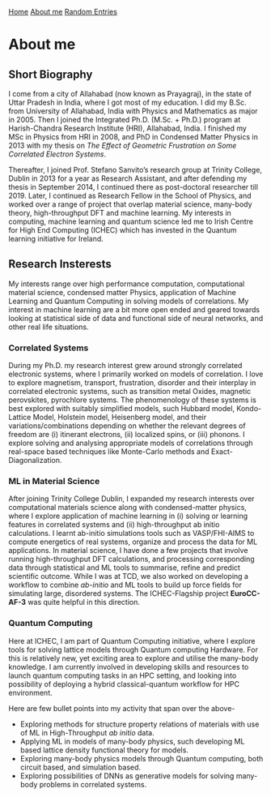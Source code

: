 [Home](README.md)
[About me](about.md)
[Random Entries](random.md)


# About me

## Short Biography
I come from a city of Allahabad (now known as Prayagraj), in the state of Uttar Pradesh in India, where I got most of my education. I did my B.Sc. from University of Allahabad, India with Physics and Mathematics as major in 2005. Then I joined the Integrated Ph.D. (M.Sc. + Ph.D.) program at Harish-Chandra Research Institute (HRI), Allahabad, India. I finished my MSc in Physics from HRI in 2008, and PhD in Condensed Matter Physics in 2013 with my thesis on *The Effect of Geometric Frustration on Some Correlated Electron Systems*.

Thereafter, I joined Prof. Stefano Sanvito’s research group at Trinity College, Dublin in 2013 for a year as Research Assistant, and after defending my thesis in September 2014, I continued there as post-doctoral researcher till 2019. Later, I continued as Research Fellow in the School of Physics, and worked over a range of project that overlap material science, many-body theory, high-throughput DFT and machine learning. My interests in computing, machine learning and quantum science led me to Irish Centre for High End Computing (ICHEC) which has invested in the Quantum learning initiative for Ireland. 

## Research Insterests
My interests range over high performance computation, computational material science, condensed matter Physics, application of Machine Learning and Quantum Computing in solving models of correlations. My interest in machine learning are a bit more open ended and geared towards looking at statistical side of data and functional side of neural networks, and other real life situations.

### Correlated Systems
During my Ph.D. my research interest grew around strongly correlated electronic systems, where I primarily worked on models of correlation. I love to explore magnetism, transport, frustration, disorder and their interplay in correlated electronic systems, such as transition metal Oxides, magnetic perovskites, pyrochlore systems. The phenomenology of these systems is best explored with suitably simplified models, such Hubbard model, Kondo-Lattice Model, Holstein model, Heisenberg model, and their variations/combinations depending on whether the relevant degrees of freedom are (i) itinerant electrons, (ii) localized spins, or (iii) phonons. I explore solving and analysing appropriate models of correlations through real-space based techniques like Monte-Carlo methods and Exact-Diagonalization.

### ML in Material Science
After joining Trinity College Dublin, I expanded my research interests over computational materials science along with condensed-matter physics, where I explore application of machine learning in (i) solving or learning features in correlated systems and (ii) high-throughput ab initio calculations. I learnt ab-initio simulations tools such as VASP/FHI-AIMS to compute energetics of real systems, organize and process the data for ML applications. In material science, I have done a few projects that involve running high-throughput DFT calculations, and processing corresponding data through statistical and ML tools to summarise, refine and predict scientific outcome. While I was at TCD, we also worked on developing a workflow to combine *ab-initio* and ML tools to build up force fields for simulating large, disordered systems. The ICHEC-Flagship project **EuroCC-AF-3** was quite helpful in this direction.

### Quantum Computing
Here at ICHEC, I am part of Quantum Computing initiative, where I explore tools for solving lattice models through Quantum computing Hardware. For this is relatively new, yet exciting area to explore and utilise the many-body knowledge. I am currently involved in developing skills and resources to launch quantum computing tasks in an HPC setting, and looking into possibility of deploying a hybrid classical-quantum workflow for HPC environment.

Here are few bullet points into my activity that span over the above-
+ Exploring methods for structure property relations of materials with use of ML in High-Throughput *ab initio* data.
+ Applying ML in models of many-body physics, such developing ML based lattice density functional theory for models.
+ Exploring many-body physics models through Quantum computing, both circuit based, and simulation based.
+ Exploring possibilities of DNNs as generative models for solving many-body problems in correlated systems.
